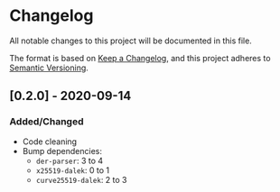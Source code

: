 # Changelog

All notable changes to this project will be documented in this file.

The format is based on [Keep a Changelog](https://keepachangelog.com/en/1.0.0/),
and this project adheres to [Semantic Versioning](https://semver.org/spec/v2.0.0.html).

## [0.2.0] - 2020-09-14

### Added/Changed

- Code cleaning
- Bump dependencies:
  - `der-parser`: 3 to 4
  - `x25519-dalek`: 0 to 1
  - `curve25519-dalek`: 2 to 3
